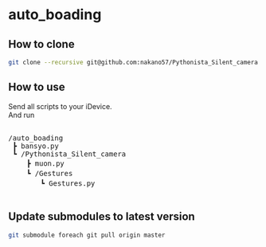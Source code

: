 # auto_boading

## How to clone

```bash
git clone --recursive git@github.com:nakano57/Pythonista_Silent_camera.git
```

## How to use

Send all scripts to your iDevice.  
And run

<pre>   
/auto_boading  
 ┣ bansyo.py  
 ┗ /Pythonista_Silent_camera  
 　　┣ muon.py  
 　　┗ /Gestures  
 　　　　┗ Gestures.py
 </pre>

## Update submodules to latest version

```bash
git submodule foreach git pull origin master
```
